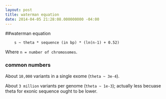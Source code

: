 ```yaml
---
layout: post
title: waterman equation
date: 2014-04-05 21:28:08.000000000 -04:00
---
```

##waterman equation

		s ~ theta * sequence (in bp) * (ln(n-1) + 0.52)
Where `n = number of chromosomes`.
        
### common numbers

About `10,000` variants in a single exome (`theta ~ 3e-4`).

About `3 million` variants per genome (`theta ~ 1e-3`); actually less becuase theta for exonic sequence ought to be lower.

